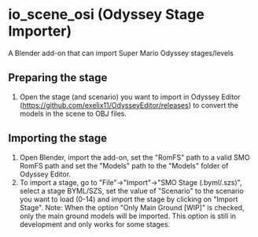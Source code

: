 # io_scene_osi (Odyssey Stage Importer)
A Blender add-on that can import Super Mario Odyssey stages/levels

## Preparing the stage
1. Open the stage (and scenario) you want to import in Odyssey Editor (https://github.com/exelix11/OdysseyEditor/releases) to convert the models in the scene to OBJ files.

## Importing the stage
1. Open Blender, import the add-on, set the "RomFS" path to a valid SMO RomFS path and set the "Models" path to the "Models" folder of Odyssey Editor.
2. To import a stage, go to "File"->"Import"->"SMO Stage (.byml/.szs)", select a stage BYML/SZS, set the value of "Scenario" to the scenario you want to load (0-14) and import the stage by clicking on "Import Stage".
Note: When the option "Only Main Ground [WIP]" is checked, only the main ground models will be imported. This option is still in development and only works for some stages.
